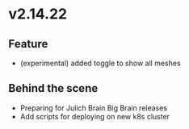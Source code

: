 # v2.14.22

## Feature

- (experimental) added toggle to show all meshes

## Behind the scene

- Preparing for Julich Brain Big Brain releases
- Add scripts for deploying on new k8s cluster
